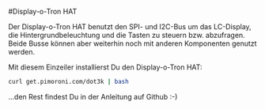 <!--
---
name: Display-o-Tron HAT
description: Ein 3-zeiliges LCD mit einer 6-Zonen RGB Hintergrundbeleuchtung und 6 Tasten
pincount: 40
pin:
  '3':
    mode: i2c
  '5':
    mode: i2c
  '19':
    mode: spi
  '22':
    name: LCD Register Select
    mode: output
    active: high
  '23':
    mode: spi
  '24':
    name: LCD Chip Select
    mode: chipselect
    active: high
  '32':
    name: LCD Reset
    mode: output
    active: low
-->
#Display-o-Tron HAT

Der Display-o-Tron HAT benutzt den SPI- und I2C-Bus um das LC-Display, die Hintergrundbeleuchtung und die Tasten zu steuern bzw. abzufragen.
Beide Busse können aber weiterhin noch mit anderen Komponenten genutzt werden.

Mit diesem Einzeiler installierst Du den Display-o-Tron HAT:

```bash
curl get.pimoroni.com/dot3k | bash
```

...den Rest findest Du in der Anleitung auf Github :-)
